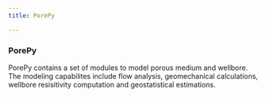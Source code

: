 ```yaml
---
title: PorePy

---
```


### PorePy

PorePy contains a set of modules to model porous medium and wellbore. The modeling capabilites include flow analysis, geomechanical calculations, wellbore resisitivity computation and geostatistical estimations.